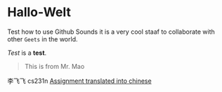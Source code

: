 
# Hallo-Welt
Test how to use Github
Sounds it is a very cool staaf to collaborate with other `Geets` in the world.

*Test* is a **test**.
> This is from Mr. Mao

李飞飞 cs231n
[Assignment translated into chinese](http://op.inews.qq.com/m/20180207A0GNWA00?refer=100000355&chl_code=kb_news_tech&h=0)
